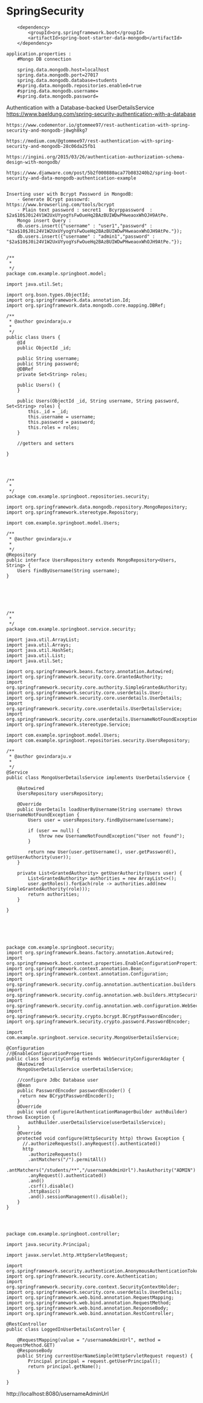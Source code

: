# SpringSecurity


		<dependency>
			<groupId>org.springframework.boot</groupId>
			<artifactId>spring-boot-starter-data-mongodb</artifactId>
		</dependency>

	application.properties :
		#Mongo DB connection

		spring.data.mongodb.host=localhost
		spring.data.mongodb.port=27017
		spring.data.mongodb.database=students
		#spring.data.mongodb.repositories.enabled=true
		#spring.data.mongodb.username=
		#spring.data.mongodb.password=



Authentication with a Database-backed UserDetailsService
	https://www.baeldung.com/spring-security-authentication-with-a-database
	
	https://www.codementor.io/gtommee97/rest-authentication-with-spring-security-and-mongodb-j8wgh8kg7
	
	https://medium.com/@gtommee97/rest-authentication-with-spring-security-and-mongodb-28c06da25fb1
	
	https://ingini.org/2015/03/26/authentication-authorization-schema-design-with-mongodb/
	
	https://www.djamware.com/post/5b2f000880aca77b083240b2/spring-boot-security-and-data-mongodb-authentication-example
	

	Inserting user with Bcrypt Password in MongodB:
		- Generate BCrypt passowrd: https://www.browserling.com/tools/bcrypt
		- Plain text password : secret1   Bcyrppassword  : $2a$10$J0i24V1W2UxUYyogYsFwOueHq2BAzBUIWDwPHweaoxWhOJH9AtPe.
		Mongo insert Query : 
		db.users.insert({"username" : "user1","password" : "$2a$10$J0i24V1W2UxUYyogYsFwOueHq2BAzBUIWDwPHweaoxWhOJH9AtPe."});
		db.users.insert({"username" : "admin1","password" : "$2a$10$J0i24V1W2UxUYyogYsFwOueHq2BAzBUIWDwPHweaoxWhOJH9AtPe."});


	/**
	 * 
	 */
	package com.example.springboot.model;

	import java.util.Set;

	import org.bson.types.ObjectId;
	import org.springframework.data.annotation.Id;
	import org.springframework.data.mongodb.core.mapping.DBRef;

	/**
	 * @author govindaraju.v
	 *
	 */
	public class Users {
		@Id
		public ObjectId _id;

		public String username;
		public String password;
		@DBRef
		private Set<String> roles;

		public Users() {
		}

		public Users(ObjectId _id, String username, String password, Set<String> roles) {
			this._id = _id;
			this.username = username;
			this.password = password;
			this.roles = roles;
		}

		//getters and setters

	}



 
	/**
	 * 
	 */
	package com.example.springboot.repositories.security;

	import org.springframework.data.mongodb.repository.MongoRepository;
	import org.springframework.stereotype.Repository;

	import com.example.springboot.model.Users;

	/**
	 * @author govindaraju.v
	 *
	 */
	@Repository
	public interface UsersRepository extends MongoRepository<Users, String> {
		Users findByUsername(String username);
	}






	/**
	 * 
	 */
	package com.example.springboot.service.security;

	import java.util.ArrayList;
	import java.util.Arrays;
	import java.util.HashSet;
	import java.util.List;
	import java.util.Set;

	import org.springframework.beans.factory.annotation.Autowired;
	import org.springframework.security.core.GrantedAuthority;
	import org.springframework.security.core.authority.SimpleGrantedAuthority;
	import org.springframework.security.core.userdetails.User;
	import org.springframework.security.core.userdetails.UserDetails;
	import org.springframework.security.core.userdetails.UserDetailsService;
	import org.springframework.security.core.userdetails.UsernameNotFoundException;
	import org.springframework.stereotype.Service;

	import com.example.springboot.model.Users;
	import com.example.springboot.repositories.security.UsersRepository;

	/**
	 * @author govindaraju.v
	 *
	 */
	@Service
	public class MongoUserDetailsService implements UserDetailsService {

		@Autowired
		UsersRepository usersRepository;

		@Override
		public UserDetails loadUserByUsername(String username) throws UsernameNotFoundException {
			Users user = usersRepository.findByUsername(username);

			if (user == null) {
				throw new UsernameNotFoundException("User not found");
			}

			return new User(user.getUsername(), user.getPassword(), getUserAuthority(user));
		}

		private List<GrantedAuthority> getUserAuthority(Users user) {
			List<GrantedAuthority> authorities = new ArrayList<>();
			user.getRoles().forEach(role -> authorities.add(new SimpleGrantedAuthority(role)));
			return authorities;
		}

	}






	package com.example.springboot.security;
	import org.springframework.beans.factory.annotation.Autowired;
	import org.springframework.boot.context.properties.EnableConfigurationProperties;
	import org.springframework.context.annotation.Bean;
	import org.springframework.context.annotation.Configuration;
	import org.springframework.security.config.annotation.authentication.builders.AuthenticationManagerBuilder;
	import org.springframework.security.config.annotation.web.builders.HttpSecurity;
	import org.springframework.security.config.annotation.web.configuration.WebSecurityConfigurerAdapter;
	import org.springframework.security.crypto.bcrypt.BCryptPasswordEncoder;
	import org.springframework.security.crypto.password.PasswordEncoder;

	import com.example.springboot.service.security.MongoUserDetailsService;

	@Configuration
	//@EnableConfigurationProperties
	public class SecurityConfig extends WebSecurityConfigurerAdapter {
		@Autowired
		MongoUserDetailsService userDetailsService;

		//configure Jdbc Database user 
		@Bean
		public PasswordEncoder passwordEncoder() {
		 return new BCryptPasswordEncoder();
		}
		@Override
		public void configure(AuthenticationManagerBuilder authBuilder) throws Exception {
			authBuilder.userDetailsService(userDetailsService);
		}
		@Override
		protected void configure(HttpSecurity http) throws Exception {
		  //.authorizeRequests().anyRequest().authenticated()
		  http
		    .authorizeRequests()
		    .antMatchers("/").permitAll()
		    .antMatchers("/students/**","/usernameAdminUrl").hasAuthority("ADMIN")
		    .anyRequest().authenticated()
		    .and()
		    .csrf().disable()
		    .httpBasic()
		    .and().sessionManagement().disable();
		}	
	}




	package com.example.springboot.controller;

	import java.security.Principal;

	import javax.servlet.http.HttpServletRequest;

	import org.springframework.security.authentication.AnonymousAuthenticationToken;
	import org.springframework.security.core.Authentication;
	import org.springframework.security.core.context.SecurityContextHolder;
	import org.springframework.security.core.userdetails.UserDetails;
	import org.springframework.web.bind.annotation.RequestMapping;
	import org.springframework.web.bind.annotation.RequestMethod;
	import org.springframework.web.bind.annotation.ResponseBody;
	import org.springframework.web.bind.annotation.RestController;

	@RestController
	public class LoggedInUserDetailsController {

		@RequestMapping(value = "/usernameAdminUrl", method = RequestMethod.GET)
		@ResponseBody
		public String currentUserNameSimple(HttpServletRequest request) {
			Principal principal = request.getUserPrincipal();
			return principal.getName();
		}

	}


http://localhost:8080/usernameAdminUrl


